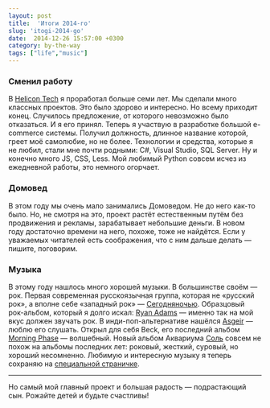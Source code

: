 ```yaml
---
layout: post
title:  'Итоги 2014-го'
slug: 'itogi-2014-go'
date:  2014-12-26 15:57:00 +0300
category: by-the-way
tags: ["life","music"]
---
```


### Сменил работу

В [Helicon Tech](http://www.helicontech.com/)  я проработал больше семи лет. Мы сделали много классных проектов. Это было здорово и интересно. Но всему приходит конец. Случилось предложение, от которого невозможно было отказаться. И я его принял. Теперь я участвую в разработке большой e-commerce системы. Получил должность, длинное название которой, греет моё самолюбие, но не более. Технологии и средства, которые я не любил, стали мне почти родными: C#, Visual Studio, SQL Server. Ну и конечно много JS, CSS, Less. Мой любимый Python совсем исчез из ежедневной работы, это немного огорчает.

### Домовед

В этом году мы очень мало занимались Домоведом. Не до него как-то было. Но, не смотря на это, проект растёт естественным путём без продвижения и рекламы, зарабатывает небольшие деньги. В новом году достаточно времени на него, похоже, тоже не найдётся. Если у уважаемых читателей есть соображения, что с ним дальше делать — пишите, поговорим.

### Музыка

В этому году нашлось много хорошей музыки. В большинстве своём — рок. Первая современная русскоязычная группа, которая не «русский рок», а вполне себе «западный рок» — [Сегодняночью](/by-the-way/segodnya-nochyu/). Образцовый рок-альбом, который я долго искал: [Ryan Adams](https://music.yandex.ru/album/2125948) — именно так на мой вкус должен звучать рок. В инди-поп-альтернативе нашёлся [Asgeir](http://music.yandex.ru/artist/272546) — люблю его слушать. Открыл для себя Beck, его последний альбом [Morning Phase](http://music.yandex.ru/album/1795806) — волшебный. Новый альбом Аквариума [Соль](https://aquarium.kroogi.com/ru/download/3104282-Sol.html) совсем не похож на альбомы последних лет: роковый, жесткий, суровый, но хороший несомненно. Любимую и интересную музыку я теперь сохраняю на [специальной страничке](/listen/).

---

Но самый мой главный проект и большая радость — подрастающий сын. Рожайте детей и будьте счастливы!

